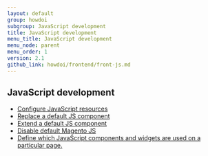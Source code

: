 ```yaml
---
layout: default
group: howdoi
subgroup: JavaScript development
title: JavaScript development
menu_title: JavaScript development
menu_node: parent
menu_order: 1
version: 2.1
github_link: howdoi/frontend/front-js.md
---
```


## JavaScript development
- <a href="{{site.gdeurl21}}javascript-dev-guide/javascript/js-resources.html">Configure JavaScript resources</a>
- <a href="{{site.gdeurl21}}javascript-dev-guide/javascript/custom_js.html#js_replace">Replace a default JS component</a>
- <a href="{{site.gdeurl21}}javascript-dev-guide/javascript/custom_js.html#extend_js">Extend a default JS component</a>
- <a href="{{site.gdeurl21}}javascript-dev-guide/javascript/custom_js.html#disable_default_js">Disable default Magento JS</a>
- <a href="{{site.gdeurl21}}javascript-dev-guide/javascript/js_debug.html">Define which JavaScript components and widgets are used on a particular page.</a>
